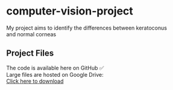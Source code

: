 # computer-vision-project
My project aims to identify the differences between keratoconus and normal corneas
## Project Files
The code is available here on GitHub ✅  
Large files are hosted on Google Drive:  
[Click here to download](https://drive.google.com/drive/folders/1SDcdAw0IfyG9AYJ3Uk64bbSmEJv5wctK?usp=sharing)
